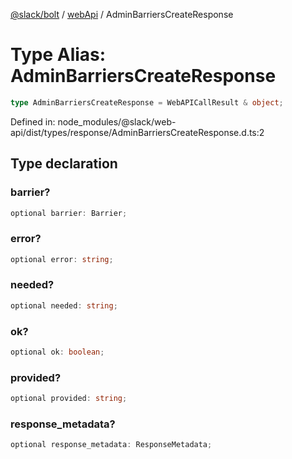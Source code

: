 [@slack/bolt](../../../../index.md) / [webApi](../index.md) / AdminBarriersCreateResponse

# Type Alias: AdminBarriersCreateResponse

```ts
type AdminBarriersCreateResponse = WebAPICallResult & object;
```

Defined in: node\_modules/@slack/web-api/dist/types/response/AdminBarriersCreateResponse.d.ts:2

## Type declaration

### barrier?

```ts
optional barrier: Barrier;
```

### error?

```ts
optional error: string;
```

### needed?

```ts
optional needed: string;
```

### ok?

```ts
optional ok: boolean;
```

### provided?

```ts
optional provided: string;
```

### response\_metadata?

```ts
optional response_metadata: ResponseMetadata;
```
